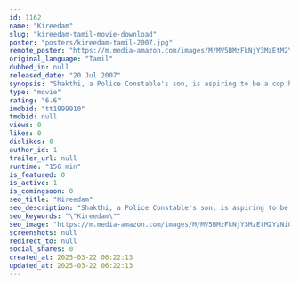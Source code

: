 ```yaml
---
id: 1162
name: "Kireedam"
slug: "kireedam-tamil-movie-download"
poster: "posters/kireedam-tamil-2007.jpg"
remote_poster: "https://m.media-amazon.com/images/M/MV5BMzFkNjY3MzEtM2YzNi00N2MyLWFkNmYtZTgwYzU3ZjMzZWMxXkEyXkFqcGdeQXVyMTEzNzg0Mjkx._V1_SX300.jpg"
original_language: "Tamil"
dubbed_in: null
released_date: "20 Jul 2007"
synopsis: "Shakthi, a Police Constable's son, is aspiring to be a cop himself. He crosses paths with a local."
type: "movie"
rating: "6.6"
imdbid: "tt1999910"
tmdbid: null
views: 0
likes: 0
dislikes: 0
author_id: 1
trailer_url: null
runtime: "156 min"
is_featured: 0
is_active: 1
is_comingsoon: 0
seo_title: "Kireedam"
seo_description: "Shakthi, a Police Constable's son, is aspiring to be a cop himself. He crosses paths with a local."
seo_keywords: "\"Kireedam\""
seo_image: "https://m.media-amazon.com/images/M/MV5BMzFkNjY3MzEtM2YzNi00N2MyLWFkNmYtZTgwYzU3ZjMzZWMxXkEyXkFqcGdeQXVyMTEzNzg0Mjkx._V1_SX300.jpg"
screenshots: null
redirect_to: null
social_shares: 0
created_at: 2025-03-22 06:22:13
updated_at: 2025-03-22 06:22:13
---
```


